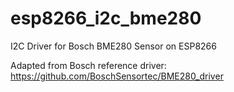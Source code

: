 # esp8266_i2c_bme280
I2C Driver for Bosch BME280 Sensor on ESP8266

Adapted from Bosch reference driver: https://github.com/BoschSensortec/BME280_driver

